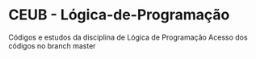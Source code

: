 # CEUB - Lógica-de-Programação
Códigos e estudos da disciplina de Lógica de Programação
Acesso dos códigos no branch master
